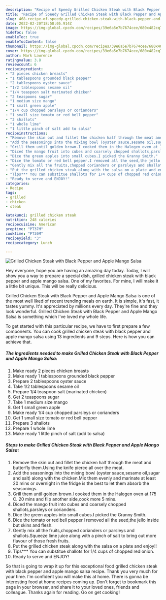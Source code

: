 ```yaml
---
description: "Recipe of Speedy Grilled Chicken Steak with Black Pepper and Apple Mango Salsa"
title: "Recipe of Speedy Grilled Chicken Steak with Black Pepper and Apple Mango Salsa"
slug: 468-recipe-of-speedy-grilled-chicken-steak-with-black-pepper-and-apple-mango-salsa
date: 2022-02-20T18:58:05.914Z
image: https://img-global.cpcdn.com/recipes/39e6a5e7b7674cee/680x482cq70/grilled-chicken-steak-with-black-pepper-and-apple-mango-salsa-recipe-main-photo.jpg
hideToc: false
enableToc: true
enableTocContent: false
thumbnail: https://img-global.cpcdn.com/recipes/39e6a5e7b7674cee/680x482cq70/grilled-chicken-steak-with-black-pepper-and-apple-mango-salsa-recipe-main-photo.jpg
cover: https://img-global.cpcdn.com/recipes/39e6a5e7b7674cee/680x482cq70/grilled-chicken-steak-with-black-pepper-and-apple-mango-salsa-recipe-main-photo.jpg
author: Mark Lawrence
ratingvalue: 3.8
reviewcount: 6
recipeingredient:
- "2 pieces chicken breasts"
- "1 tablespoons grounded black pepper"
- "2 tablespoons oyster sauce"
- "1/2 tablespoons sesame oil"
- "1/4 teaspoon salt marinated chicken"
- "2 teaspoons sugar"
- "1 medium size mango"
- "1 small green apple"
- "1/4 cup chopped parsleys or corianders"
- "1 small size tomato or red bell pepper"
- "3 shallots"
- "1 whole lime"
- "1 little pinch of salt add to salsa"
recipeinstructions:
- "Remove the skin out and fillet the chicken half through the meat and butterfly them.Using the knife pierce all over the meat."
- "Add the seasonings into the mixing bowl (oyster sauce,sesame oil,sugar and salt) along with the chicken.Mix them evenly and marinate at least 20 mins or overnight in the fridge is the best to let them absorb the seasonings."
- "Grill them until golden brown.I cooked them in the Halogen oven at 175 C. 20 mins and flip another side,cook more 5 mins."
- "Diced the mango fruit into cubes and coarsely chopped shallots,parsleys or corianders."
- "Dice the green apples into small cubes.I picked the Granny Smith."
- "Dice the tomato or red bell pepper.I removed all the seed,the jello inside but skins and flesh."
- "Gently mix all the fruits,chopped corianders or parsleys and shallots.Squeeze lime juice along with a pinch of salt to bring out more flavour of those fresh fruits."
- "Put the grilled chicken steak along with the salsa on a plate and enjoy!!"
- "Tips*** You can substitue shallots for 1/4 cups of chopped red onion."
- "Ready to serve and ENJOY!"
categories:
- Recipe
tags:
- grilled
- chicken
- steak

katakunci: grilled chicken steak 
nutrition: 248 calories
recipecuisine: American
preptime: "PT37M"
cooktime: "PT30M"
recipeyield: "3"
recipecategory: Lunch

---
```



![Grilled Chicken Steak with Black Pepper and Apple Mango Salsa](https://img-global.cpcdn.com/recipes/39e6a5e7b7674cee/680x482cq70/grilled-chicken-steak-with-black-pepper-and-apple-mango-salsa-recipe-main-photo.jpg)

Hey everyone, hope you are having an amazing day today. Today, I will show you a way to prepare a special dish, grilled chicken steak with black pepper and apple mango salsa. One of my favorites. For mine, I will make it a little bit unique. This will be really delicious.



Grilled Chicken Steak with Black Pepper and Apple Mango Salsa is one of the most well liked of recent trending meals on earth. It is simple, it's fast, it tastes yummy. It's appreciated by millions every day. They're fine and they look wonderful. Grilled Chicken Steak with Black Pepper and Apple Mango Salsa is something which I've loved my whole life.


To get started with this particular recipe, we have to first prepare a few components. You can cook grilled chicken steak with black pepper and apple mango salsa using 13 ingredients and 9 steps. Here is how you can achieve that.

<!--inarticleads1-->

##### The ingredients needed to make Grilled Chicken Steak with Black Pepper and Apple Mango Salsa:

1. Make ready 2 pieces chicken breasts
1. Make ready 1 tablespoons grounded black pepper
1. Prepare 2 tablespoons oyster sauce
1. Take 1/2 tablespoons sesame oil
1. Prepare 1/4 teaspoon salt (marinated chicken)
1. Get 2 teaspoons sugar
1. Take 1 medium size mango
1. Get 1 small green apple
1. Make ready 1/4 cup chopped parsleys or corianders
1. Get 1 small size tomato or red bell pepper
1. Prepare 3 shallots
1. Prepare 1 whole lime
1. Make ready 1 little pinch of salt (add to salsa)




<!--inarticleads2-->

##### Steps to make Grilled Chicken Steak with Black Pepper and Apple Mango Salsa:

1. Remove the skin out and fillet the chicken half through the meat and butterfly them.Using the knife pierce all over the meat.
1. Add the seasonings into the mixing bowl (oyster sauce,sesame oil,sugar and salt) along with the chicken.Mix them evenly and marinate at least 20 mins or overnight in the fridge is the best to let them absorb the seasonings.
1. Grill them until golden brown.I cooked them in the Halogen oven at 175 C. 20 mins and flip another side,cook more 5 mins.
1. Diced the mango fruit into cubes and coarsely chopped shallots,parsleys or corianders.
1. Dice the green apples into small cubes.I picked the Granny Smith.
1. Dice the tomato or red bell pepper.I removed all the seed,the jello inside but skins and flesh.
1. Gently mix all the fruits,chopped corianders or parsleys and shallots.Squeeze lime juice along with a pinch of salt to bring out more flavour of those fresh fruits.
1. Put the grilled chicken steak along with the salsa on a plate and enjoy!!
1. Tips*** You can substitue shallots for 1/4 cups of chopped red onion.
1. Ready to serve and ENJOY!



So that is going to wrap it up for this exceptional food grilled chicken steak with black pepper and apple mango salsa recipe. Thank you very much for your time. I'm confident you will make this at home. There is gonna be interesting food at home recipes coming up. Don't forget to bookmark this page in your browser, and share it to your loved ones, friends and colleague. Thanks again for reading. Go on get cooking!
